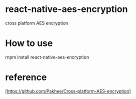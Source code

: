 # react-native-aes-encryption
cross platform AES encryption

# How to use
rnpm install react-native-aes-encryption

# reference
[https://github.com/Pakhee/Cross-platform-AES-encryption]
